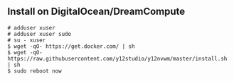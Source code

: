 Install on DigitalOcean/DreamCompute
-----------
```
# adduser xuser
# adduser xuser sudo
# su - xuser
$ wget -qO- https://get.docker.com/ | sh
$ wget -qO- https://raw.githubusercontent.com/y12studio/y12nvwm/master/install.sh | sh
$ sudo reboot now
```

